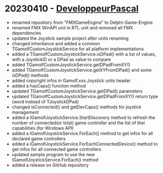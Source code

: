 # 20230410 - [DeveloppeurPascal](https://github.com/DeveloppeurPascal)

* renamed repository from "FMXGameEngine" to Delphi-Game-Engine
* renamed FMX WinAPI unit in RTL unit and removed all FMX dependencies
* updated the Joystick sample project after units renaming
* changed inheritance and added a common TGamolfCustomJoystickService for all platform implementations
* added a TGamolfCustomJoystickService.isDPad() with a list of values, with a JoystickID or a DPad as value to compare
* added TGamolfCustomJoystickService.getDPadFromXY()
* added TGamolfCustomJoystickService.getXYFromDPad() and some isDPad() methods
* added copyright infos in Gamolf.xxx.Joystick units header
* added a hasCaps() function method
* updated TGamolfCustomJoystickService.getDPad() parameters
* updated TGamolfCustomJoystickService.getDPadFromXY() return type (word instead of TJoystickDPad)
* changed isConnected() and getDevCaps() methods for joystick management
* added a IGamolfJoystickService.StartDiscovery method to refresh the number of connected(or total) game controller and the list of thei capabilities (for Windows API)
* added a IGamolfJoystickService.ForEach() method to get infos for all declared game controllers
* added a IGamolfJoystickService.ForEachConnectedDevice() method to get infos for all connected game controllers
* updated sample program to use the new IGamolfJoystickService.ForEach() method
* added a release on GitHub repository
